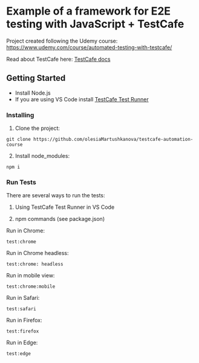 # Example of a framework for E2E testing with JavaScript + TestCafe

Project created following the Udemy course: https://www.udemy.com/course/automated-testing-with-testcafe/

Read about TestCafe here:
[TestCafe docs](https://devexpress.github.io/testcafe/)

## Getting Started

- Install Node.js
- If you are using VS Code install [TestCafe Test Runner](https://marketplace.visualstudio.com/items?itemName=romanresh.testcafe-test-runner)

### Installing

1. Clone the project:

```
git clone https://github.com/olesiaMartushkanova/testcafe-automation-course
```

2. Install node_modules:

```
npm i
```

### Run Tests

There are several ways to run the tests:

1. Using TestCafe Test Runner in VS Code

2. npm commands (see package.json)

Run in Chrome:

```
test:chrome
```

Run in Chrome headless:

```
test:chrome: headless
```

Run in mobile view:

```
test:chrome:mobile
```

Run in Safari:

```
test:safari
```

Run in Firefox:

```
test:firefox
```

Run in Edge:

```
test:edge
```
